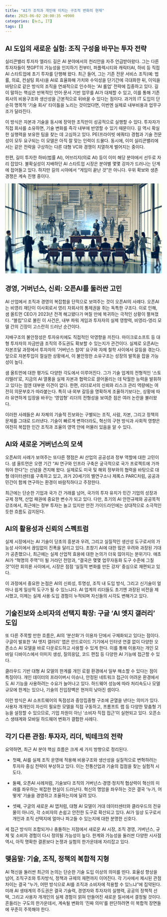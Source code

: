 ```yaml
---
title: "AI가 조직과 개인에 미치는 구조적 변화의 현재"
date: 2025-06-02 20:00:35 +0900
categories: [뉴스, IT]
tags: []
---
```


## AI 도입의 새로운 실험: 조직 구성을 바꾸는 투자 전략

실리콘밸리 투자자 엘라드 길은 AI 분야에서의 천리안을 자주 언급받아왔다. 그는 다른 투자자들이 챗GPT의 가능성을 인지하기 전부터, 퍼플렉시티와 캐릭터AI, 하비 등 직접 AI 스타트업에 초기 투자를 단행해 왔다. 최근 들어, 그는 기존 전문 서비스 조직(예: 법률, 의료, 컨설팅 회사)을 AI로 효율화해 가치와 수익성을 단기간에 극대화한 뒤, 이익을 바탕으로 같은 방식의 조직을 연쇄적으로 인수하는 ‘AI 롤업’ 전략에 집중하고 있다. 길이 말하는 핵심은 반복적인 언어·문서 기반 업무를 AI가 대체할 수 있고, 이를 통해 기존 회사의 비용구조와 생산성을 근본적으로 뒤바꿀 수 있다는 점이다. 과거의 IT 도입이 단순히 명목적 ‘기술 회사’ 타이틀을 노리는 것이었다면, 이번엔 실제로 내부비용과 업무구조가 달라진다.

이 방식은 자본과 기술을 동시에 장악한 조직만이 성공적으로 실행할 수 있다. 투자자가 직접 회사를 소유하면, 기술 변화를 즉각 내부에 반영할 수 있기 때문이다. 길 역시 확실한 실행력을 보유한 팀을 찾는 데 고심하고 있다. PE(프라이빗 에쿼티) 경험과 기술 전문성이 모두 요구되는 이 모델은 아직 잘 맞는 인력이 드물다. 동시에, 이미 실리콘밸리에서는 같은 전략을 구상하는 다른 대형 VC와 경쟁이 치열하게 벌어지는 중이다.

한편, 길이 투자한 하비(법률 AI), 어브리지(의료 AI) 등이 이미 해당 분야에서 선두로 자리 잡았다. 불확실성이 지배하던 AI 스타트업 시장은 분야별 몇몇 강자가 드러나는 단계에 접어들고 있다. 하지만 길의 시야에서 “게임이 끝난 것”은 아니다. 우위 확보와 생존경쟁은 계속 진행 중이다.

![컴퓨터 앞에서 토론하는 다양한 직업인의 모습, 뒤편에 흐릿하게 코드와 법률문서 이미지가 겹쳐진 현대 사무실 장면](assets/img/2025-06-02-afa9a06e-0445-4c01-ab2c-28a6a7ba9679/1748862150012.png)

## 경영, 거버넌스, 신뢰: 오픈AI를 둘러싼 고민

AI 산업에서 조직과 경영의 복잡함을 단적으로 보여주는 것이 오픈AI의 사례다. 오픈AI는 비영리 재단이 이사회로서 영리 자회사의 통제권을 쥐는 독특한 구조다. 이로 인해, 샘 올트먼 CEO가 2023년 전격 해고됐다가 며칠 만에 복귀하는 극적인 상황이 펼쳐졌다. “블립”으로 불린 이 사건은, 내부 파워 게임과 투자자의 실제 영향력, 비영리-영리 모델 간의 긴장이 고스란히 드러난 순간이다.

지배구조의 불안정성은 투자유치에도 직접적인 악영향을 끼친다. 마이크로소프트 등 대형 투자자의 자금만큼 조직의 주도권도 확보할 수 있는지가 관건이다. 실제로 오픈AI는 자본조달 과정에서 투자자의 ‘거버넌스 참여’ 요구와 자체 철학 사이에서 갈등을 겪는다. 앞으로 자본투입이 절실한 상황에서, 이 불안정한 소유구조는 성장의 발목을 잡을 가능성이 높다.   

샘 올트먼에 대한 평가도 다양한 각도에서 이루어진다. 그가 기술 업계의 전형적인 ‘스토리텔러’로, 지금의 AI 열풍을 실제 자본과 협력으로 끌어올리는 데 탁월한 능력을 발휘하고 있다는 점엔 대부분 이견이 없다. 한편, 리더로서의 신뢰와 리스크 관리 역량에는 여전히 의문부호가 따라붙는다. 특히 내·외부 갈등을 명확하게 조율하기보다는, 상황에 따라 유연하게 입장을 바꾸는 ‘영업형’ 리더의 전형성을 보여준 점은 여러 논란을 불러왔다.

이러한 사례들은 AI 자체의 기술적 진보와는 구별되는 조직, 사람, 자본, 그리고 정책의 문제를 그대로 드러낸다. 기술이 빠르게 변하더라도, 혁신의 구현 방식과 사회적 영향은 여전히 복잡한 인간 조직과 조율의 영역 안에 머물러 있음을 알 수 있다.

## AI와 새로운 거버넌스의 모색

오픈AI의 사례가 보여주는 또다른 쟁점은 AI 산업의 공공성과 정부 역할에 대한 고민이다. 샘 올트먼은 오랜 기간 “AI 연구와 인프라 구축은 궁극적으로 국가 프로젝트에 가까워야 한다”는 신념을 견지해 왔다. 실제로도 미국 및 해외 정부와의 협력을 바탕으로 대형 데이터센터를 구축하고 있고, 과거 20세기의 벨연구소나 제록스 PARC처럼, 공공과 민간이 함께 연구하는 환경이 바람직하다고 주장한다.

최근에는 단순한 기업과 국가 간 거래를 넘어, 국가의 투자 유치가 민간 기업의 성장과 규제 정책, 산업 패권에 중요한 변수가 되고 있다. 다만, 초기의 AI 안전규제와 공공목적 강조에서, 최근에는 정부 투자는 늘고 있지만 안전 가이드라인에는 상대적으로 소극적인 듯한 흐름도 감지된다.

## AI의 활용성과 신뢰의 스펙트럼

실제 시장에서는 AI 기술이 당초의 흥분과 우려, 그리고 실질적인 생산성 도구로서의 가능성 사이에서 끊임없이 진폭을 달리고 있다. 초창기 AI에 대한 많은 우려와 과장된 기대가 공존했으나, 최근에는 실제 산업적 효용에 대한 논의가 더욱 많아지는 분위기다. 애초 AI가 “혁명의 주역”이 될 거라던 전망과, “결국은 몇몇 업무자동화 도구 수준에 그칠 것”이란 회의론 사이에서, 시장은 점점 ‘실질적 변화를 만든 강자’ 중심으로 재편되고 있다.

이 과정에서 중요한 논점은 AI의 신뢰성, 투명성, 조직 내 도입 방식, 그리고 신기술이 얼마나 쉽게 일상적 도구가 될 수 있느냐다. AI 업계의 리더들도 초기엔 과장된 비전을 제시했고, 이제는 실제 사용·도입 경험이 누적되며 자신들의 시각도 변해가고 있다.

## 기술진보와 소비자의 선택지 확장: 구글 ‘AI 엣지 갤러리’ 도입

또 다른 주목할 만한 흐름은, AI의 ‘분산화’가 이용자 단에서 구체화되고 있다는 점이다. 구글이 발표한 ‘AI 엣지 갤러리’ 앱은 안드로이드 기기에서 인터넷 연결 없이 다양한 오픈소스 AI 모델을 바로 다운로드하고 사용할 수 있게 한다. 이를 통해 이용자는 개인 모바일 디바이스에서 이미지 생성, 질의응답, 코드 편집 등 다양한 AI 기능에 접근할 수 있다.

클라우드 기반 대형 AI 모델의 한계를 개인 로컬 환경에서 일부 해소할 수 있다는 점이 특징이다. 개인 데이터의 프라이버시 이슈나, 안정된 네트워크 접근이 어려운 환경에서도 AI 기능을 사용하려는 수요가 늘어나고 있다. 하드웨어 성능에 따라 처리속도나 모델 규모에 한계는 있으나, 기술의 진입장벽은 현저히 낮아진 셈이다.

이런 방식은 AI 소프트웨어의 독점성과 중앙집중형 구조에 균열을 낸다는 의미가 있다. 사용자 개개인이 자신이 필요한 모델을 직접 구동하고, 프롬프트 랩 등 다양한 맞춤형 기능을 설정할 수 있으므로, 기업 차원이 아닌 ‘소비자 직접 접근’이 실현되고 있다. 오픈소스 생태계와 모바일 하드웨어 변화가 결합한 사례다.

## 각기 다른 관점: 투자자, 리더, 빅테크의 전략

요약하면, 최근 AI 분야 핵심 흐름은 크게 세 가지 방향으로 정리된다.

- 첫째, AI를 실제 조직 운영에 적용해 비용구조와 생산성을 실질적으로 변혁하려는 투자자 중심 전략이 부상하고 있다. 이는 전통산업과 기술의 접점을 찾는 실험적 시도다.

- 둘째, 오픈AI 사례처럼, 기술보다 조직의 거버넌스·경영·정치적 협상력이 혁신의 미래를 좌우하는 복잡한 현실이 드러난다. 혁신의 명암을 좌우하는 것은 결국 ‘누가, 어떻게’ 기술을 경영하고 조율하는지에 달려 있다.

- 셋째, 구글의 새로운 AI 앱처럼, 대형 AI 모델이 거대 데이터센터와 클라우드의 전유물이 아니라, 각 소비자의 손쉽고 안전한 도구로 확산되고 있다. AI가 일상 도구로서 개인과 조직 선택지에 얼마나 파고들 수 있는지에 대한 분명한 신호다.

세 접근 방식이 조합되거나 충돌하는 지점에서 새로운 AI 시장, 조직 경영, 거버넌스, 규제 및 소비자 경험이 다시 정의될 가능성이 높다. 한계와 가능성을 둘러싼 다양한 시사점 역시, 아직 명확한 결론보다 논쟁과 실험의 한가운데에 자리잡고 있다.

## 맺음말: 기술, 조직, 정책의 복합적 지형

AI 혁신을 둘러싼 최근의 논의는 단순한 기술 도입 이상의 의미를 띤다. 효율성 향상을 넘어, 조직구조와 투자방식, 정책과 규제의 재편까지 이어진다. 각 기사에서 제시된 관점 차이는 결국 “누가, 어떤 방식으로 AI를 조직과 소비자에 적용할 수 있느냐”에 집약된다. 미래 AI 생태계의 주도권은 결국 기술력, 경영자와 투자자의 실행력, 공공의 정책적 선택, 그리고 사용자 개개인의 실제 경험이 얽혀 만들어진 새로운 질서에서 결정될 것이다. 흔들리는 구도의 한가운데서, 계속될 변화의 ‘진짜 의미’를 판단하려면 이 복합적 장면들에 꾸준히 주목해야 한다.